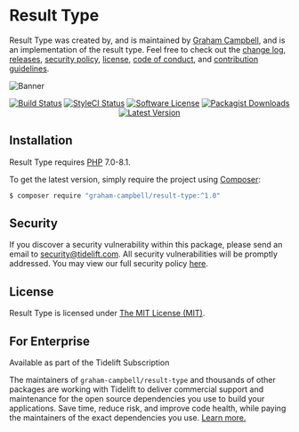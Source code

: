 Result Type
===========

Result Type was created by, and is maintained by [Graham Campbell](https://github.com/GrahamCampbell), and is an implementation of the result type. Feel free to check out the [change log](CHANGELOG.md), [releases](https://github.com/GrahamCampbell/Result-Type/releases), [security policy](https://github.com/GrahamCampbell/Result-Type/security/policy), [license](LICENSE), [code of conduct](.github/CODE_OF_CONDUCT.md), and [contribution guidelines](.github/CONTRIBUTING.md).

![Banner](https://user-images.githubusercontent.com/2829600/77233209-f86aae80-6b9d-11ea-9cef-81501c9e858d.png)

<p align="center">
<a href="https://github.com/GrahamCampbell/Result-Type/actions?query=workflow%3ATests"><img src="https://img.shields.io/github/workflow/status/GrahamCampbell/Result-Type/Tests?label=Tests&style=flat-square" alt="Build Status"></img></a>
<a href="https://github.styleci.io/repos/249026522"><img src="https://github.styleci.io/repos/249026522/shield" alt="StyleCI Status"></img></a>
<a href="LICENSE"><img src="https://img.shields.io/badge/license-MIT-brightgreen?style=flat-square" alt="Software License"></img></a>
<a href="https://packagist.org/packages/graham-campbell/result-type"><img src="https://img.shields.io/packagist/dt/graham-campbell/result-type?style=flat-square" alt="Packagist Downloads"></img></a>
<a href="https://github.com/GrahamCampbell/Result-Type/releases"><img src="https://img.shields.io/github/release/GrahamCampbell/Result-Type?style=flat-square" alt="Latest Version"></img></a>
</p>


## Installation

Result Type requires [PHP](https://php.net) 7.0-8.1.

To get the latest version, simply require the project using [Composer](https://getcomposer.org):

```bash
$ composer require "graham-campbell/result-type:^1.0"
```


## Security

If you discover a security vulnerability within this package, please send an email to security@tidelift.com. All security vulnerabilities will be promptly addressed. You may view our full security policy [here](https://github.com/GrahamCampbell/Result-Type/security/policy).


## License

Result Type is licensed under [The MIT License (MIT)](LICENSE).


## For Enterprise

Available as part of the Tidelift Subscription

The maintainers of `graham-campbell/result-type` and thousands of other packages are working with Tidelift to deliver commercial support and maintenance for the open source dependencies you use to build your applications. Save time, reduce risk, and improve code health, while paying the maintainers of the exact dependencies you use. [Learn more.](https://tidelift.com/subscription/pkg/packagist-graham-campbell-result-type?utm_source=packagist-graham-campbell-result-type&utm_medium=referral&utm_campaign=enterprise&utm_term=repo)
